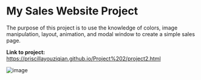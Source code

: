 # My Sales Website Project

The purpose of this project is to use the knowledge of colors, image manipulation, layout, animation, and modal window to create a simple sales page. 

**Link to project:** https://priscillayouziqian.github.io/Project%202/project2.html

![image](https://user-images.githubusercontent.com/79026729/166123819-c091f26a-f03f-45d8-b0c7-b612caabdceb.png)





